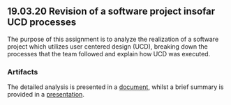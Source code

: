 ## 19.03.20 Revision of a software project insofar UCD processes

The purpose of this assignment is to analyze the realization of a software project which utilizes user centered design (UCD), breaking down the processes that the team followed and explain how UCD was executed.

### Artifacts

The detailed analysis is presented in a [document](https://docs.google.com/document/d/1qyTdtCmzzQxgWpsi7pWOg9SV6yqUt7l290vpzUzH3bg/edit?usp=sharing), whilst a brief summary is provided in a [presentation](https://docs.google.com/presentation/d/1ZrZ_HOBCHZnIZTs-juoFiSv0Dgkl4OQeEkb8HBBp2Os/edit?usp=sharing).
